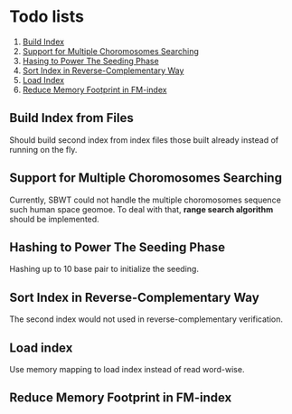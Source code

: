 # Todo lists
1. [Build Index](#build-index)
2. [Support for Multiple Choromosomes Searching](#support-for-multiple)
3. [Hasing to Power The Seeding Phase](#hasing-to-power-the-seeding)
4. [Sort Index in Reverse-Complementary Way](#sort-index-in-reverse-complemetary-way)
5. [Load Index](#load-index)
6. [Reduce Memory Footprint in FM-index](#reduce-memory-footprint-in-fm-index)

## Build Index from Files
Should build second index from index files those built already instead of running on the fly.

##  Support for Multiple Choromosomes Searching
Currently, SBWT could not handle the multiple choromosomes sequence such human space geomoe.
To deal with that, **range search algorithm** should be implemented.

## Hashing to Power The Seeding Phase
Hashing up to 10 base pair to initialize the seeding.

## Sort Index in Reverse-Complementary Way
The second index would not used in reverse-complementary verification.

## Load index
Use memory mapping to load index instead of read word-wise.

## Reduce Memory Footprint in FM-index